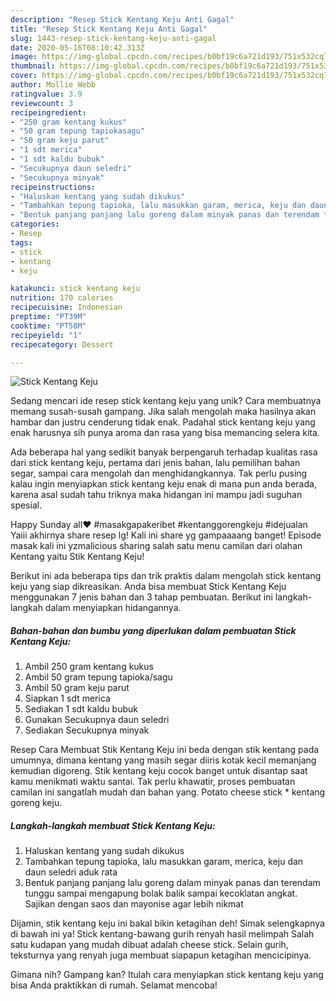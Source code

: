 ```yaml
---
description: "Resep Stick Kentang Keju Anti Gagal"
title: "Resep Stick Kentang Keju Anti Gagal"
slug: 1443-resep-stick-kentang-keju-anti-gagal
date: 2020-05-16T08:10:42.313Z
image: https://img-global.cpcdn.com/recipes/b0bf19c6a721d193/751x532cq70/stick-kentang-keju-foto-resep-utama.jpg
thumbnail: https://img-global.cpcdn.com/recipes/b0bf19c6a721d193/751x532cq70/stick-kentang-keju-foto-resep-utama.jpg
cover: https://img-global.cpcdn.com/recipes/b0bf19c6a721d193/751x532cq70/stick-kentang-keju-foto-resep-utama.jpg
author: Mollie Webb
ratingvalue: 3.9
reviewcount: 3
recipeingredient:
- "250 gram kentang kukus"
- "50 gram tepung tapiokasagu"
- "50 gram keju parut"
- "1 sdt merica"
- "1 sdt kaldu bubuk"
- "Secukupnya daun seledri"
- "Secukupnya minyak"
recipeinstructions:
- "Haluskan kentang yang sudah dikukus"
- "Tambahkan tepung tapioka, lalu masukkan garam, merica, keju dan daun seledri aduk rata"
- "Bentuk panjang panjang lalu goreng dalam minyak panas dan terendam tunggu sampai mengapung bolak balik sampai kecoklatan angkat. Sajikan dengan saos dan mayonise agar lebih nikmat"
categories:
- Resep
tags:
- stick
- kentang
- keju

katakunci: stick kentang keju 
nutrition: 170 calories
recipecuisine: Indonesian
preptime: "PT39M"
cooktime: "PT58M"
recipeyield: "1"
recipecategory: Dessert

---
```



![Stick Kentang Keju](https://img-global.cpcdn.com/recipes/b0bf19c6a721d193/751x532cq70/stick-kentang-keju-foto-resep-utama.jpg)

Sedang mencari ide resep stick kentang keju yang unik? Cara membuatnya memang susah-susah gampang. Jika salah mengolah maka hasilnya akan hambar dan justru cenderung tidak enak. Padahal stick kentang keju yang enak harusnya sih punya aroma dan rasa yang bisa memancing selera kita.

Ada beberapa hal yang sedikit banyak berpengaruh terhadap kualitas rasa dari stick kentang keju, pertama dari jenis bahan, lalu pemilihan bahan segar, sampai cara mengolah dan menghidangkannya. Tak perlu pusing kalau ingin menyiapkan stick kentang keju enak di mana pun anda berada, karena asal sudah tahu triknya maka hidangan ini mampu jadi suguhan spesial.

Happy Sunday all❤️ #masakgapakeribet #kentanggorengkeju #idejualan Yaiii akhirnya share resep lg! Kali ini share yg gampaaaang banget! Episode masak kali ini yzmalicious sharing salah satu menu camilan dari olahan Kentang yaitu Stik Kentang Keju!


Berikut ini ada beberapa tips dan trik praktis dalam mengolah stick kentang keju yang siap dikreasikan. Anda bisa membuat Stick Kentang Keju menggunakan 7 jenis bahan dan 3 tahap pembuatan. Berikut ini langkah-langkah dalam menyiapkan hidangannya.

<!--inarticleads1-->

##### Bahan-bahan dan bumbu yang diperlukan dalam pembuatan Stick Kentang Keju:

1. Ambil 250 gram kentang kukus
1. Ambil 50 gram tepung tapioka/sagu
1. Ambil 50 gram keju parut
1. Siapkan 1 sdt merica
1. Sediakan 1 sdt kaldu bubuk
1. Gunakan Secukupnya daun seledri
1. Sediakan Secukupnya minyak


Resep Cara Membuat Stik Kentang Keju ini beda dengan stik kentang pada umumnya, dimana kentang yang masih segar diiris kotak kecil memanjang kemudian digoreng. Stik kentang keju cocok banget untuk disantap saat kamu menikmati waktu santai. Tak perlu khawatir, proses pembuatan camilan ini sangatlah mudah dan bahan yang. Potato cheese stick * kentang goreng keju. 

<!--inarticleads2-->

##### Langkah-langkah membuat Stick Kentang Keju:

1. Haluskan kentang yang sudah dikukus
1. Tambahkan tepung tapioka, lalu masukkan garam, merica, keju dan daun seledri aduk rata
1. Bentuk panjang panjang lalu goreng dalam minyak panas dan terendam tunggu sampai mengapung bolak balik sampai kecoklatan angkat. Sajikan dengan saos dan mayonise agar lebih nikmat


Dijamin, stik kentang keju ini bakal bikin ketagihan deh! Simak selengkapnya di bawah ini ya! Stick kentang-bawang gurih renyah hasil melimpah Salah satu kudapan yang mudah dibuat adalah cheese stick. Selain gurih, teksturnya yang renyah juga membuat siapapun ketagihan mencicipinya. 

Gimana nih? Gampang kan? Itulah cara menyiapkan stick kentang keju yang bisa Anda praktikkan di rumah. Selamat mencoba!
